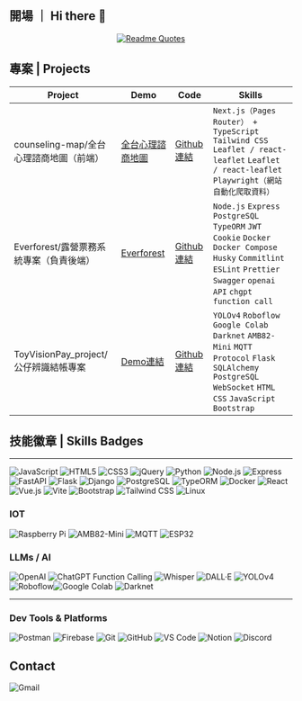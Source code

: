 ## 開場 ｜ Hi there 👋

<div align="center">
  
[![Readme Quotes](https://quotes-github-readme.vercel.app/api?type=horizontal&theme=algolia&quote=沒有程式與咖啡的清晨，如同黯淡的黎明｜%20Morning%20without%20coding%20＆%20coffee%20is%20a%20dwindled%20Dawn)](https://github.com/piyushsuthar/github-readme-quotes)
  
</div>

## 專案 | Projects

| Project | Demo | Code | Skills |
|-----|--------|-------- |--------|
| counseling-map/全台心理諮商地圖（前端） |[全台心理諮商地圖](https://counseling-map.vercel.app/) | [Github連結](https://github.com/hsilan-sui/counseling-map)  | `Next.js（Pages Router） + TypeScript` `Tailwind CSS` `Leaflet / react-leaflet` `Leaflet / react-leaflet` `Playwright（網站自動化爬取資料）`|
| Everforest/露營票務系統專案（負責後端） |[Everforest](https://camping-project-one.vercel.app/) | [Github連結](https://github.com/hsilan-sui/everforest-backend)  | `Node.js` `Express` `PostgreSQL` `TypeORM` `JWT` `Cookie` `Docker` `Docker Compose` `Husky` `Commitlint` `ESLint` `Prettier` `Swagger` `openai API` `chgpt function call`  |
| ToyVisionPay_project/公仔辨識結帳專案  | [Demo連結](https://www.youtube.com/watch?v=b0CbNcgBwGQ&t=41s) | [Github連結](https://github.com/hsilan-sui/ToyVisionPay_project/tree/main?tab=readme-ov-file)| `YOLOv4` `Roboflow` `Google Colab` `Darknet`  `AMB82-Mini`  `MQTT Protocol` `Flask` `SQLAlchemy` `PostgreSQL` `WebSocket` `HTML` `CSS` `JavaScript` `Bootstrap`  |

## 技能徽章 | Skills Badges  
***
![JavaScript](https://img.shields.io/badge/javascript-%23323330.svg?style=for-the-badge&logo=javascript&logoColor=%23F7DF1E)
![HTML5](https://img.shields.io/badge/HTML5-E34F26.svg?style=for-the-badge&logo=html5&logoColor=white)
![CSS3](https://img.shields.io/badge/CSS3-1572B6.svg?style=for-the-badge&logo=css3&logoColor=white)
![jQuery](https://img.shields.io/badge/jquery-%230769AD.svg?style=for-the-badge&logo=jquery&logoColor=white)
![Python](https://img.shields.io/badge/Python-3776AB.svg?style=for-the-badge&logo=python&logoColor=white)
![Node.js](https://img.shields.io/badge/node.js-%23339933.svg?style=for-the-badge&logo=node.js&logoColor=white)
![Express](https://img.shields.io/badge/express.js-%23404d59.svg?style=for-the-badge)
![FastAPI](https://img.shields.io/badge/fastapi-009688.svg?style=for-the-badge&logo=fastapi&logoColor=white)
![Flask](https://img.shields.io/badge/flask-%23000.svg?style=for-the-badge&logo=flask&logoColor=white)
![Django](https://img.shields.io/badge/django-%23092E20.svg?style=for-the-badge&logo=django&logoColor=white)
![PostgreSQL](https://img.shields.io/badge/postgresql-%23336791.svg?style=for-the-badge&logo=postgresql&logoColor=white)
![TypeORM](https://img.shields.io/badge/typeorm-%23007ACC.svg?style=for-the-badge&logo=typeorm&logoColor=white)
![Docker](https://img.shields.io/badge/docker-%230db7ed.svg?style=for-the-badge&logo=docker&logoColor=white)
![React](https://img.shields.io/badge/React-61DAFB.svg?style=for-the-badge&logo=react&logoColor=black)
![Vue.js](https://img.shields.io/badge/vuejs-%2335495e.svg?style=for-the-badge&logo=vuedotjs&logoColor=%234FC08D)
![Vite](https://img.shields.io/badge/vite-%23646CFF.svg?style=for-the-badge&logo=vite&logoColor=white)
![Bootstrap](https://img.shields.io/badge/bootstrap-%238511FA.svg?style=for-the-badge&logo=bootstrap&logoColor=white)
![Tailwind CSS](https://img.shields.io/badge/Tailwind_CSS-06B6D4.svg?style=for-the-badge&logo=tailwind-css&logoColor=white)
![Linux](https://img.shields.io/badge/linux-%23FCC624.svg?style=for-the-badge&logo=linux&logoColor=black)

### IOT
![Raspberry Pi](https://img.shields.io/badge/raspberry%20pi-A22846.svg?style=for-the-badge&logo=raspberrypi&logoColor=white)
![AMB82-Mini](https://img.shields.io/badge/AMB82--Mini-333333.svg?style=for-the-badge&logo=raspberrypi&logoColor=white)
![MQTT](https://img.shields.io/badge/MQTT-660066.svg?style=for-the-badge&logo=eclipsemosquitto&logoColor=white)
![ESP32](https://img.shields.io/badge/ESP32-3C3C3C.svg?style=for-the-badge&logo=espressif&logoColor=white)


### LLMs / AI  
![OpenAI](https://img.shields.io/badge/OpenAI-412991.svg?style=for-the-badge&logo=openai&logoColor=white)  ![ChatGPT Function Calling](https://img.shields.io/badge/ChatGPT_Function_Calling-10A37F.svg?style=for-the-badge&logo=openai&logoColor=white)  ![Whisper](https://img.shields.io/badge/Whisper_by_OpenAI-5A57C9.svg?style=for-the-badge&logo=openai&logoColor=white)  ![DALL·E](https://img.shields.io/badge/DALL·E_by_OpenAI-78C5CC.svg?style=for-the-badge&logo=openai&logoColor=white) ![YOLOv4](https://img.shields.io/badge/YOLOv4-FFBB00.svg?style=for-the-badge&logo=opencv&logoColor=black)![Roboflow](https://img.shields.io/badge/Roboflow-0A0A23.svg?style=for-the-badge&logoColor=white)![Google Colab](https://img.shields.io/badge/Colab-F9AB00.svg?style=for-the-badge&logo=googlecolab&logoColor=black)
![Darknet](https://img.shields.io/badge/Darknet-000000.svg?style=for-the-badge&logo=github&logoColor=white)



---

###  Dev Tools & Platforms  
![Postman](https://img.shields.io/badge/postman-%23FF6C37.svg?style=for-the-badge&logo=postman&logoColor=white)  ![Firebase](https://img.shields.io/badge/firebase-%23FFCA28.svg?style=for-the-badge&logo=firebase&logoColor=black)  ![Git](https://img.shields.io/badge/Git-F05032.svg?style=for-the-badge&logo=git&logoColor=white)  ![GitHub](https://img.shields.io/badge/GitHub-181717.svg?style=for-the-badge&logo=github&logoColor=white)  ![VS Code](https://img.shields.io/badge/VS_Code-007ACC.svg?style=for-the-badge&logo=visual-studio-code&logoColor=white)  ![Notion](https://img.shields.io/badge/Notion-000000.svg?style=for-the-badge&logo=notion&logoColor=white)  ![Discord](https://img.shields.io/badge/Discord-5865F2.svg?style=for-the-badge&logo=discord&logoColor=white)


## Contact
![Gmail](https://img.shields.io/badge/yufangcheng1101@gmail.com-D14836?style=for-the-badge&logo=gmail&logoColor=white)
<!--
**hsilan-sui/hsilan-sui** is a ✨ _special_ ✨ repository because its `README.md` (this file) appears on your GitHub profile.

Here are some ideas to get you started:

- 🔭 I’m currently working on ...
- 🌱 I’m currently learning ...
- 👯 I’m looking to collaborate on ...
- 🤔 I’m looking for help with ...
- 💬 Ask me about ...
- 📫 How to reach me: ...
- 😄 Pronouns: ...
- ⚡ Fun fact: ...
-->
